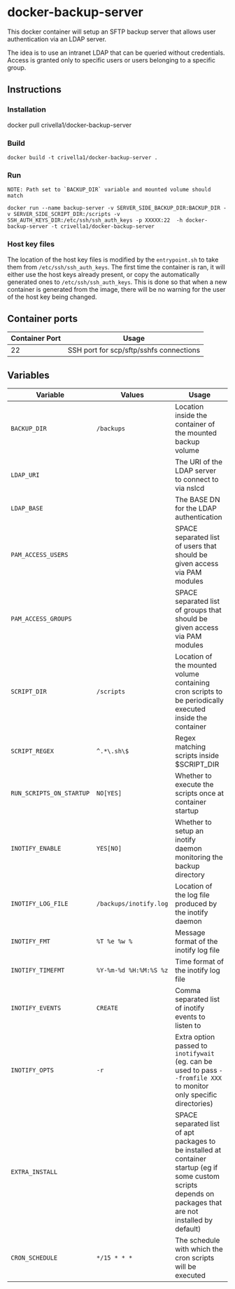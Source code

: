 # docker-backup-server

This docker container will setup an SFTP backup server that allows user authentication via an LDAP server.

The idea is to use an intranet LDAP that can be queried without credentials.
Access is granted only to specific users or users belonging to a specific group.

## Instructions



### Installation

docker pull crivella1/docker-backup-server

### Build

    docker build -t crivella1/docker-backup-server .

### Run

    NOTE: Path set to `BACKUP_DIR` variable and mounted volume should match

    docker run --name backup-server -v SERVER_SIDE_BACKUP_DIR:BACKUP_DIR -v SERVER_SIDE_SCRIPT_DIR:/scripts -v SSH_AUTH_KEYS_DIR:/etc/ssh/ssh_auth_keys -p XXXXX:22  -h docker-backup-server -t crivella1/docker-backup-server

### Host key files

The location of the host key files is modified by the `entrypoint.sh` to take them from `/etc/ssh/ssh_auth_keys`.
The first time the container is ran, it will either use the host keys already present, or copy the automatically generated ones to `/etc/ssh/ssh_auth_keys`.
This is done so that when a new container is generated from the image, there will be no warning for the user of the host key being changed.

## Container ports

| Container Port | Usage |
| --- | --- |
| 22 | SSH port for scp/sftp/sshfs connections |

## Variables

| Variable | Values | Usage |
| --- | --- | --- |
| `BACKUP_DIR`| `/backups` | Location inside the container of the mounted backup volume |
| `LDAP_URI` |  | The URI of the LDAP server to connect to via nslcd  |
| `LDAP_BASE` |  | The BASE DN for the LDAP authentication |
| `PAM_ACCESS_USERS` |  | SPACE separated list of users that should be given access via PAM modules |
| `PAM_ACCESS_GROUPS` |  | SPACE separated list of groups that should be given access via PAM modules |
| `SCRIPT_DIR` | `/scripts` | Location of the mounted volume containing cron scripts to be periodically executed inside the container |
| `SCRIPT_REGEX` | `^.*\.sh\$` | Regex matching scripts inside $SCRIPT_DIR |
| `RUN_SCRIPTS_ON_STARTUP` | `NO[YES]` | Whether to execute the scripts once at container startup |
| `INOTIFY_ENABLE` | `YES[NO]` | Whether to setup an inotify daemon monitoring the backup directory |
| `INOTIFY_LOG_FILE` | `/backups/inotify.log` | Location of the log file produced by the inotify daemon |
| `INOTIFY_FMT` | `%T %e %w %` | Message format of the inotify log file |
| `INOTIFY_TIMEFMT` | `%Y-%m-%d %H:%M:%S %z` | Time format of the inotify log file |
| `INOTIFY_EVENTS` | `CREATE` | Comma separated list of inotify events to listen to |
| `INOTIFY_OPTS` | `-r` | Extra option passed to `inotifywait` (eg. can be used to pass `--fromfile XXX` to monitor only specific directories) |
| `EXTRA_INSTALL` |  | SPACE separated list of apt packages to be installed at container startup (eg if some custom scripts depends on packages that are not installed by default) |
| `CRON_SCHEDULE` | `*/15 * * * ` | The schedule with which the cron scripts will be executed |